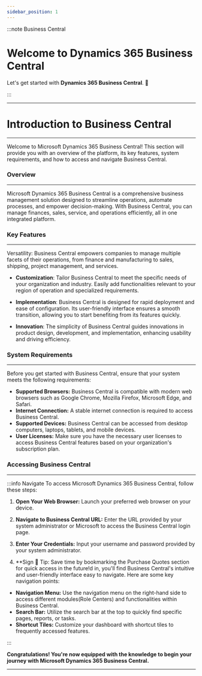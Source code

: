 ```yaml
---
sidebar_position: 1
---
```


:::note Business Central
<div class="container">
    <div class="custom-note">
        <h1>Welcome to Dynamics 365 Business Central</h1>
        <p>Let's get started with <strong>Dynamics 365 Business Central</strong>. 🚀</p>
    </div>
</div>
:::

---

# Introduction to Business Central
---

Welcome to Microsoft Dynamics 365 Business Central! This section will provide you with an overview of the platform, its key features, system requirements, and how to access and navigate Business Central.

### Overview
---

Microsoft Dynamics 365 Business Central is a comprehensive business management solution designed to streamline operations, automate processes, and empower decision-making. With Business Central, you can manage finances, sales, service, and operations efficiently, all in one integrated platform.

### Key Features
---

Versatility: Business Central empowers companies to manage multiple facets of their operations, from finance and manufacturing to sales, shipping, project management, and services.

- **Customization**: Tailor Business Central to meet the specific needs of your organization and industry. Easily add functionalities relevant to your region of operation and specialized requirements.

- **Implementation**: Business Central is designed for rapid deployment and ease of configuration. Its user-friendly interface ensures a smooth transition, allowing you to start benefiting from its features quickly.

- **Innovation**: The simplicity of Business Central guides innovations in product design, development, and implementation, enhancing usability and driving efficiency.

### System Requirements
---

Before you get started with Business Central, ensure that your system meets the following requirements:

- **Supported Browsers:** Business Central is compatible with modern web browsers such as Google Chrome, Mozilla Firefox, Microsoft Edge, and Safari.
- **Internet Connection:** A stable internet connection is required to access Business Central.
- **Supported Devices:** Business Central can be accessed from desktop computers, laptops, tablets, and mobile devices.
- **User Licenses:** Make sure you have the necessary user licenses to access Business Central features based on your organization's subscription plan.

### Accessing Business Central
---

:::info Navigate
To access Microsoft Dynamics 365 Business Central, follow these steps:

1. **Open Your Web Browser:** Launch your preferred web browser on your device.
   
2. **Navigate to Business Central URL:** Enter the URL provided by your system administrator or Microsoft to access the Business Central login page.

3. **Enter Your Credentials:** Input your username and password provided by your system administrator.

4. **Sign 🚀 Tip: Save time by bookmarking the Purchase Quotes section for quick access in the future!d in, you'll find Business Central's intuitive and user-friendly interface easy to navigate. Here are some key navigation points:

- **Navigation Menu:** Use the navigation menu on the right-hand side to access different modules(Role Centers) and functionalities within Business Central.
- **Search Bar:** Utilize the search bar at the top to quickly find specific pages, reports, or tasks.
- **Shortcut Tiles:** Customize your dashboard with shortcut tiles to frequently accessed features.

:::

**Congratulations! You're now equipped with the knowledge to begin your journey with Microsoft Dynamics 365 Business Central.**

---
